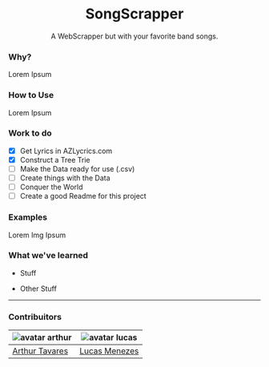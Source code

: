 <p align="center">
  <h1 align="center">SongScrapper</h1>
  <p  align="center">A WebScrapper but with your favorite band songs.</p>
</p>

### Why? 
Lorem Ipsum
### How to Use
Lorem Ipsum
### Work to do
- [x] Get Lyrics in AZLycrics.com
- [x] Construct a Tree Trie
- [ ] Make the Data ready for use (.csv)
- [ ] Create things with the Data
- [ ] Conquer the World
- [ ] Create a good Readme for this project

### Examples
Lorem Img Ipsum
### What we've learned
* Stuff

* Other Stuff 

---
### Contribuitors

![avatar arthur](https://avatars1.githubusercontent.com/u/22755581?s=130&v=4) | ![avatar lucas](https://avatars3.githubusercontent.com/u/26311458?s=130&v=4)
-------------------------------------------------------------------------- | --------------------------------------------------------------------------
  [Arthur Tavares](https://github.com/arthurharrison)                                  |  [Lucas Menezes](https://github.com/lucas-menezes)